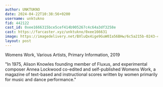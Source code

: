 ```yaml
---
author: UNKTUKNO
date: 2024-04-22T10:38:56+0200
username: unktukno
fid: 442122
cast_id: 0xee1666315bce5cef414b905267c4c64a3df3258e
cast: https://farcaster.xyz/unktukno/0xee166631
image: https://imagedelivery.net/BXluQx4ige9GuW0Ia56BHw/6c5a215b-0243-4cf6-d206-0238b282b500/original
layout: post
---
```


Womens Work, Various Artists, Primary Information, 2019

"In 1975, Alison Knowles founding member of Fluxus, and experimental composer Annea Lockwood co-edited and self-published Womens Work, a magazine of text-based and instructional scores written by women primarily for music and dance performance."

<img src='https://imagedelivery.net/BXluQx4ige9GuW0Ia56BHw/6c5a215b-0243-4cf6-d206-0238b282b500/original' alt='' referrerpolicy='no-referrer'/>
<img src='https://imagedelivery.net/BXluQx4ige9GuW0Ia56BHw/fa8e91ef-cfbd-4591-011d-6d825ecefa00/original' alt='' referrerpolicy='no-referrer'/>
